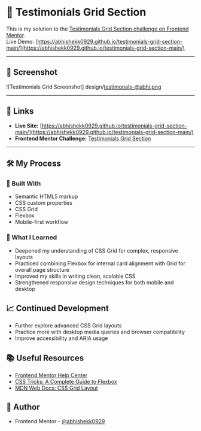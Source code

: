 # 🧩 Testimonials Grid Section

This is my solution to the [Testimonials Grid Section challenge on Frontend Mentor](https://www.frontendmentor.io/challenges/testimonials-grid-section-Nnw6J7Un7).  
Live Demo: [https://abhishekk0929.github.io/testimonials-grid-section-main/](https://abhishekk0929.github.io/testimonials-grid-section-main/)

---

## 📸 Screenshot

<!-- Replace with your actual screenshot file path if available -->
![Testimonials Grid Screenshot] design/testimonals-@abhi.png

---

## 🔗 Links

- **Live Site:** [https://abhishekk0929.github.io/testimonials-grid-section-main/](https://abhishekk0929.github.io/testimonials-grid-section-main/)
- **Frontend Mentor Challenge:** [Testimonials Grid Section](https://www.frontendmentor.io/challenges/testimonials-grid-section-Nnw6J7Un7)

---

## 🛠️ My Process

### 🧰 Built With

- Semantic HTML5 markup
- CSS custom properties
- CSS Grid
- Flexbox
- Mobile-first workflow

### 🚀 What I Learned

- Deepened my understanding of CSS Grid for complex, responsive layouts
- Practiced combining Flexbox for internal card alignment with Grid for overall page structure
- Improved my skills in writing clean, scalable CSS
- Strengthened responsive design techniques for both mobile and desktop

## 📈 Continued Development

- Further explore advanced CSS Grid layouts
- Practice more with desktop media queries and browser compatibility
- Improve accessibility and ARIA usage

## 📚 Useful Resources

- [Frontend Mentor Help Center](https://www.frontendmentor.io/help)
- [CSS Tricks: A Complete Guide to Flexbox](https://css-tricks.com/snippets/css/a-guide-to-flexbox/)
- [MDN Web Docs: CSS Grid Layout](https://developer.mozilla.org/en-US/docs/Web/CSS/CSS_Grid_Layout)

## 👤 Author

- Frontend Mentor - [@abhishekk0929](https://www.frontendmentor.io/profile/abhishekk0929)



